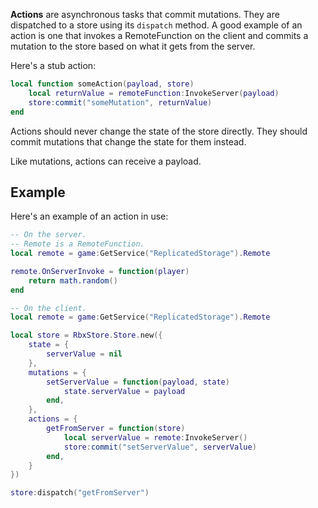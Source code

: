 **Actions** are asynchronous tasks that commit mutations. They are dispatched to a store using its `dispatch` method. A good example of an action is one that invokes a RemoteFunction on the client and commits a mutation to the store based on what it gets from the server.

Here's a stub action:
```lua
local function someAction(payload, store)
    local returnValue = remoteFunction:InvokeServer(payload)
    store:commit("someMutation", returnValue)
end
```

Actions should never change the state of the store directly. They should commit mutations that change the state for them instead.

Like mutations, actions can receive a payload.

## Example
Here's an example of an action in use:
```lua
-- On the server.
-- Remote is a RemoteFunction.
local remote = game:GetService("ReplicatedStorage").Remote

remote.OnServerInvoke = function(player)
    return math.random()
end
```

```lua
-- On the client.
local remote = game:GetService("ReplicatedStorage").Remote

local store = RbxStore.Store.new({
    state = {
        serverValue = nil
    },
    mutations = {
        setServerValue = function(payload, state)
            state.serverValue = payload
        end,
    },
    actions = {
        getFromServer = function(store)
            local serverValue = remote:InvokeServer()
            store:commit("setServerValue", serverValue)
        end,
    }
})

store:dispatch("getFromServer")
```
